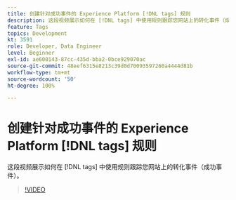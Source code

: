 ```yaml
---
title: 创建针对成功事件的 Experience Platform [!DNL tags] 规则
description: 这段视频展示如何在 [!DNL tags] 中使用规则跟踪您网站上的转化事件（成功事件）。
feature: Tags
topics: Development
kt: 3591
role: Developer, Data Engineer
level: Beginner
exl-id: ae600143-87cc-435d-bba2-0bce929070ac
source-git-commit: 48eef6315e8213c39d0d70093597260a4444d81b
workflow-type: tm+mt
source-wordcount: '50'
ht-degree: 100%

---
```


# 创建针对成功事件的 Experience Platform [!DNL tags] 规则

这段视频展示如何在 [!DNL tags] 中使用规则跟踪您网站上的转化事件（成功事件）。

>[!VIDEO](https://video.tv.adobe.com/v/3429958/?quality=12&learn=on&captions=chi_hans)
